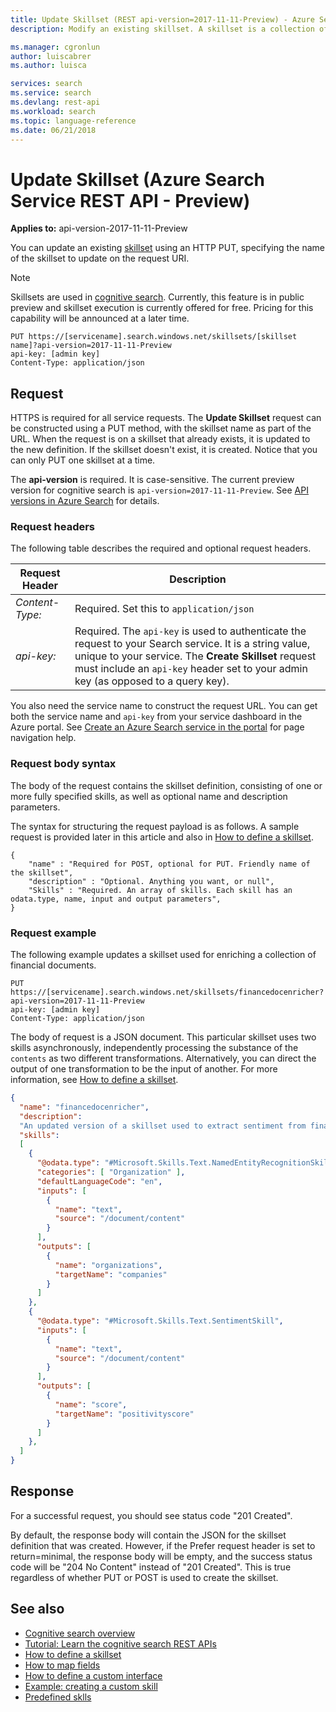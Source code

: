 ```yaml
---
title: Update Skillset (REST api-version=2017-11-11-Preview) - Azure Search | Microsoft Docs
description: Modify an existing skillset. A skillset is a collection of cognitive skills that comprise an enrichment pipeline in Azure Search indexing.

ms.manager: cgronlun
author: luiscabrer
ms.author: luisca

services: search
ms.service: search
ms.devlang: rest-api
ms.workload: search
ms.topic: language-reference
ms.date: 06/21/2018
---
```

# Update Skillset (Azure Search Service REST API - Preview)

**Applies to:** api-version-2017-11-11-Preview

You can update an existing [skillset](create-skillset.md) using an HTTP PUT, specifying the name of the skillset to update on the request URI.

> [!NOTE]
> Skillsets are used in [cognitive search](https://docs.microsoft.com/azure/search/cognitive-search-concept-intro). Currently, this feature is in public preview and skillset execution is currently offered for free. Pricing for this capability will be announced at a later time.

```http  
PUT https://[servicename].search.windows.net/skillsets/[skillset name]?api-version=2017-11-11-Preview
api-key: [admin key]
Content-Type: application/json
```  

## Request  
 HTTPS is required for all service requests. The **Update Skillset** request can be constructed using a PUT method, with the skillset name as part of the URL. When the request is on a skillset that already exists, it is updated to the new definition. If the skillset doesn't exist, it is created. Notice that you can only PUT one skillset at a time.  

 The **api-version** is required. It is case-sensitive. The current preview version for cognitive search is `api-version=2017-11-11-Preview`. See [API versions in Azure Search](https://docs.microsoft.com/azure/search/search-api-versions) for details. 


### Request headers  

 The following table describes the required and optional request headers.  

|Request Header|Description|  
|--------------------|-----------------|  
|*Content-Type:*|Required. Set this to `application/json`|  
|*api-key:*|Required. The `api-key` is used to authenticate the request to your Search service. It is a string value, unique to your service. The **Create Skillset** request must include an `api-key` header set to your admin key (as opposed to a query key).|  

You also need the service name to construct the request URL. You can get both the service name and `api-key` from your service dashboard in the Azure portal. See [Create an Azure Search service in the portal](https://docs.microsoft.com/azure/search/search-create-service-portal) for page navigation help.  

### Request body syntax  

The body of the request contains the skillset definition, consisting of one or more fully specified skills, as well as optional name and description parameters.  

The syntax for structuring the request payload is as follows. A sample request is provided later in this article and also in [How to define a skillset](https://docs.microsoft.com/azure/search/cognitive-search-defining-skillset).  

```
{   
    "name" : "Required for POST, optional for PUT. Friendly name of the skillset",  
    "description" : "Optional. Anything you want, or null",  
    "Skills" : "Required. An array of skills. Each skill has an odata.type, name, input and output parameters",  
}  
```

### Request example
 The following example updates a skillset used for enriching a collection of financial documents.

```http
PUT https://[servicename].search.windows.net/skillsets/financedocenricher?api-version=2017-11-11-Preview
api-key: [admin key]
Content-Type: application/json
```

The body of request is a JSON document. This particular skillset uses two skills asynchronously, independently processing the substance of the `contents` as two different transformations. Alternatively, you can direct the output of one transformation to be the input of another. For more information, see [How to define a skillset](https://docs.microsoft.com/azure/search/cognitive-search-defining-skillset).

```json
{
  "name": "financedocenricher",
  "description": 
  "An updated version of a skillset used to extract sentiment from financial records, extract company names, and then find additional information about each company mentioned. This version changes the target names.",
  "skills":
  [
    {
      "@odata.type": "#Microsoft.Skills.Text.NamedEntityRecognitionSkill",
      "categories": [ "Organization" ],
      "defaultLanguageCode": "en",
      "inputs": [
        {
          "name": "text",
          "source": "/document/content"
        }
      ],
      "outputs": [
        {
          "name": "organizations",
          "targetName": "companies"
        }
      ]
    },
    {
      "@odata.type": "#Microsoft.Skills.Text.SentimentSkill",
      "inputs": [
        {
          "name": "text",
          "source": "/document/content"
        }
      ],
      "outputs": [
        {
          "name": "score",
          "targetName": "positivityscore"
        }
      ]
    },
  ]
}
```

## Response  

 For a successful request, you should see status code "201 Created".  

 By default, the response body will contain the JSON for the skillset definition that was created. However, if the Prefer request header is set to return=minimal, the response body will be empty, and the success status code will be "204 No Content" instead of "201 Created". This is true regardless of whether PUT or POST is used to create the skillset.   

## See also

+ [Cognitive search overview](https://docs.microsoft.com/azure/search/cognitive-search-concept-intro)
+ [Tutorial: Learn the cognitive search REST APIs](https://docs.microsoft.com/azure/search/cognitive-search-tutorial-blob)
+ [How to define a skillset](https://docs.microsoft.com/azure/search/cognitive-search-defining-skillset)
+ [How to map fields](https://docs.microsoft.com/azure/search/cognitive-search-output-field-mapping)
+ [How to define a custom interface](https://docs.microsoft.com/azure/search/cognitive-search-custom-skill-interface)
+ [Example: creating a custom skill](https://docs.microsoft.com/azure/search/cognitive-search-create-custom-skill-example)
+ [Predefined sklls](https://docs.microsoft.com/azure/search/cognitive-search-predefined-skills)